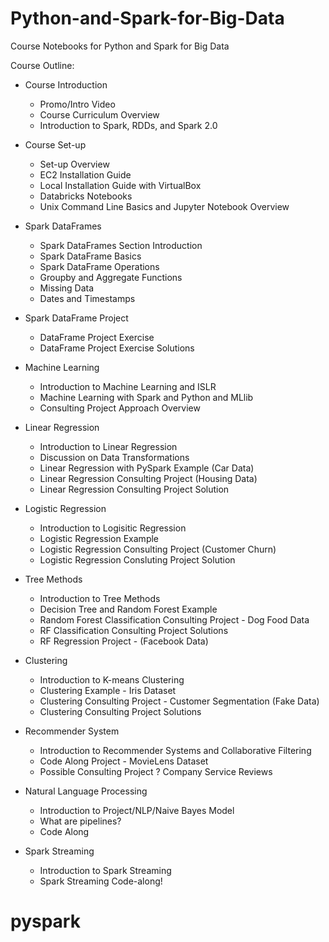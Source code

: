 # Python-and-Spark-for-Big-Data
Course Notebooks for Python and Spark for Big Data

Course Outline:

* Course Introduction
    * Promo/Intro Video
    * Course Curriculum Overview
    * Introduction to Spark, RDDs, and Spark 2.0
    
* Course Set-up
    * Set-up Overview
    * EC2 Installation Guide
    * Local Installation Guide with VirtualBox
    * Databricks Notebooks
    * Unix Command Line Basics and Jupyter Notebook Overview
    
* Spark DataFrames
    * Spark DataFrames Section Introduction
    * Spark DataFrame Basics
    * Spark DataFrame Operations
    * Groupby and Aggregate Functions
    * Missing Data
    * Dates and Timestamps
    
* Spark DataFrame Project
    * DataFrame Project Exercise
    * DataFrame Project Exercise Solutions
    
* Machine Learning
    * Introduction to Machine Learning and ISLR
    * Machine Learning with Spark and Python and MLlib
    * Consulting Project Approach Overview
    
* Linear Regression
    * Introduction to Linear Regression 
    * Discussion on Data Transformations
    * Linear Regression with PySpark Example (Car Data)
    * Linear Regression Consulting Project (Housing Data)
    * Linear Regression Consulting Project Solution

* Logistic Regression
    * Introduction to Logisitic Regression 
    * Logistic Regression Example
    * Logistic Regression Consulting Project (Customer Churn)
    * Logistic Regression Consluting Project Solution
    
* Tree Methods
    * Introduction to Tree Methods
    * Decision Tree and Random Forest Example
    * Random Forest Classification Consulting Project - Dog Food Data
    * RF Classification Consulting Project Solutions
    * RF Regression Project - (Facebook Data)
    
* Clustering
    * Introduction to K-means Clustering
    * Clustering Example - Iris Dataset
    * Clustering Consulting Project - Customer Segmentation (Fake Data)
    * Clustering Consulting Project Solutions
    
* Recommender System
    * Introduction to Recommender Systems and Collaborative Filtering
    * Code Along Project - MovieLens Dataset
    * Possible Consulting Project ? Company Service Reviews
    
* Natural Language Processing
    * Introduction to Project/NLP/Naive Bayes Model
    * What are pipelines?
    * Code Along 
    
* Spark Streaming
    * Introduction to Spark Streaming 
    * Spark Streaming Code-along!
 
    
    
    

 # pyspark
